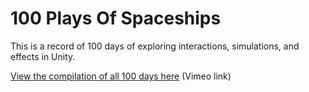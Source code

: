 # 100 Plays Of Spaceships

This is a record of 100 days of exploring interactions, simulations, and effects in Unity. 

[View the compilation of all 100 days here](https://vimeo.com/370530328) (Vimeo link)